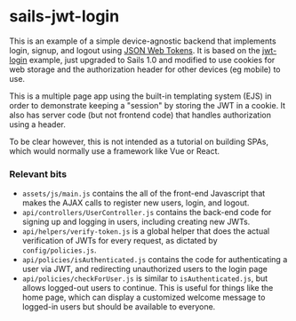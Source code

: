 # sails-jwt-login

This is an example of a simple device-agnostic backend that implements login, signup, and logout using [JSON Web Tokens](https://jwt.io/introduction/).  It is based on the [jwt-login](https://github.com/sails101/jwt-login) example, just upgraded to Sails 1.0 and modified to use cookies for web storage and the authorization header for other devices (eg mobile) to use.

This is a multiple page app using the built-in templating system (EJS) in order to demonstrate keeping a "session" by storing the JWT in a cookie. It also has server code (but not frontend code) that handles authorization using a header.

To be clear however, this is not intended as a tutorial on building SPAs, which would normally use a framework like Vue or React.

### Relevant bits

* `assets/js/main.js` contains the all of the front-end Javascript that makes the AJAX calls to register new users, login, and logout.
* `api/controllers/UserController.js` contains the back-end code for signing up and logging in users, including creating new JWTs.
* `api/helpers/verify-token.js` is a global helper that does the actual verification of JWTs for every request, as dictated by `config/policies.js`.
* `api/policies/isAuthenticated.js` contains the code for authenticating a user via JWT, and redirecting unauthorized users to the login page
* `api/policies/checkForUser.js` is similar to `isAuthenticated.js`, but allows logged-out users to continue.  This is useful for things like the home page, which can display a customized welcome message to logged-in users but should be available to everyone.
